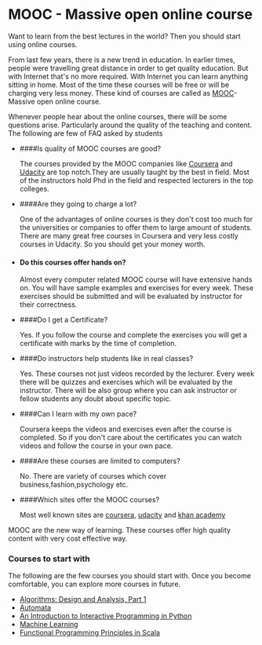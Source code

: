 MOOC - Massive open online course
====================================

Want to learn from the best lectures in the world? Then you should start using online courses.

From last few years, there is a new trend in education. In earlier times, people were travelling great distance in order to get quality education. But with Internet that's no more required. With Internet you can learn anything sitting in home. Most of the time these courses will be free or will be charging very less money. These kind of courses are called as [MOOC](http://en.wikipedia.org/wiki/Massive_open_online_course)- Massive open online course.

Whenever people hear about the online courses, there will be some questions arise. Particularly around the quality of the teaching and content. The following are few of FAQ asked by students

* ####Is quality of MOOC courses are good?

    The courses provided by the MOOC companies like [Coursera](http://www.coursera.org) and [Udacity](https://www.udacity.com/) are top notch.They are usually taught by the best in field. Most of the instructors hold Phd in the field and respected lecturers in the top colleges.

* ####Are they going to charge a lot?

    One of the advantages of online courses is they don't cost too much for the universities or companies to offer them to large amount of students. There are many great free courses in Coursera and very less costly courses in Udacity. So you should get your money worth.

* #### Do this courses offer hands on?

	Almost every computer related MOOC course will have extensive hands on. You will have sample examples and exercises for every week. These exercises should be submitted and will be evaluated by instructor for their correctness.

* ####Do I get a Certificate?

    Yes. If you follow the course and complete the exercises you will get a certificate with marks by the time of completion.

* ####Do instructors help students like in real classes?

  Yes. These courses not just videos recorded by the lecturer. Every week there will be quizzes and exercises which will be evaluated by the instructor. There will be also group where you can ask instructor or fellow students any doubt about specific topic.

* ####Can I learn with my own pace?

    Coursera keeps the videos and exercises even after the course is completed. So if you don't care about the certificates you can watch videos and follow the course in your own pace.

* ####Are these courses are limited to computers?

    No. There are variety of courses which cover business,fashion,psychology etc.


* ####Which sites offer the MOOC courses?

    Most well known sites are [coursera](http://www.coursera.org), [udacity](https://www.udacity.com/) and [khan academy](https://www.khanacademy.org/)


MOOC are the new way of learning. These courses offer high quality content with very cost effective way.

### Courses to start with

The following are the few courses you should start with. Once you become comfortable, you can explore more courses in future.

* [Algorithms: Design and Analysis, Part 1](https://class.coursera.org/algo-005)
* [Automata](https://www.coursera.org/course/automata)
* [An Introduction to Interactive Programming in Python](https://www.coursera.org/course/interactivepython)
* [Machine Learning](https://www.coursera.org/course/ml)
* [Functional Programming Principles in Scala](https://class.coursera.org/progfun-003)
















